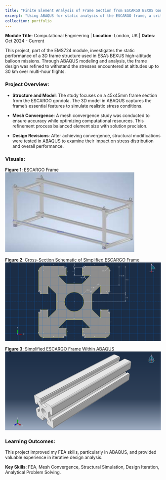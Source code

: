```yaml
---
title: "Finite Element Analysis of Frame Section from ESCARGO BEXUS Gondola"
excerpt: "Using ABAQUS for static analysis of the ESCARGO frame, a critical structural component in ESA's BEXUS program.<br/><img src='images/xyz_bracket.png' width='300'>"
collection: portfolio
---
```


**Module Title**: Computational Engnieering | **Location**: London, UK | **Dates**: Oct 2024 - Current

This project, part of the EMS724 module, investigates the static performance of a 3D frame structure used in ESA’s BEXUS high-altitude balloon missions. Through ABAQUS modeling and analysis, the frame design was refined to withstand the stresses encountered at altitudes up to 30 km over multi-hour flights.

### Project Overview:
- **Structure and Model**: The study focuses on a 45x45mm frame section from the ESCARGO gondola. The 3D model in ABAQUS captures the frame’s essential features to simulate realistic stress conditions.
  
- **Mesh Convergence**: A mesh convergence study was conducted to ensure accuracy while optimizing computational resources. This refinement process balanced element size with solution precision.
  
- **Design Revisions**: After achieving convergence, structural modifications were tested in ABAQUS to examine their impact on stress distribution and overall performance.

<!-- For more information, refer to the full project report [here](#) -->

### Visuals:
  
**Figure 1**: ESCARGO Frame  
![ESCARGO Frame](images/escargo_frame.png)

**Figure 2**: Cross-Section Schematic of Simplified ESCARGO Frame  
![Cross-Section Schematic](images/sketch_simp.png)

**Figure 3**: Simplified ESCARGO Frame Within ABAQUS 
![Cross-Section Schematic](images/xyz_bracket.png)

### Learning Outcomes:
This project improved my FEA skills, particularly in ABAQUS, and provided valuable experience in iterative design analysis.

**Key Skills**: FEA, Mesh Convergence, Structural Simulation, Design Iteration, Analytical Problem Solving.










